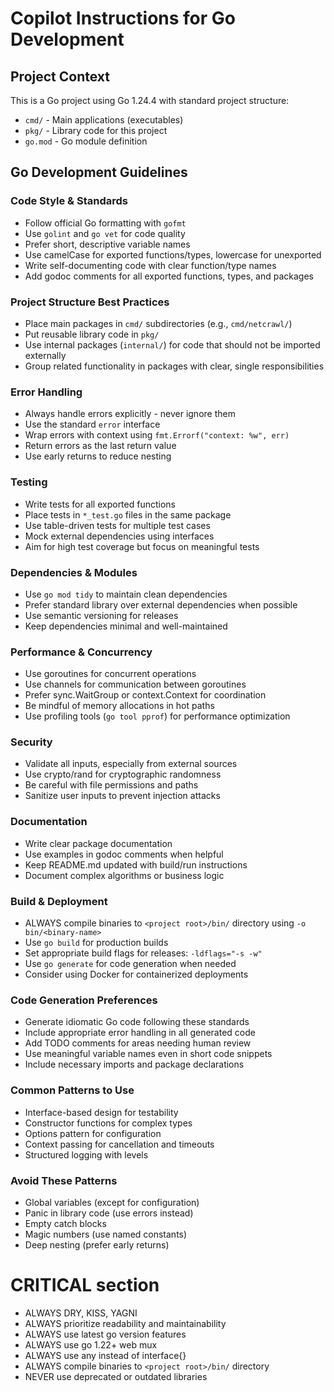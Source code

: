 # Copilot Instructions for Go Development

## Project Context
This is a Go project using Go 1.24.4 with standard project structure:
- `cmd/` - Main applications (executables)
- `pkg/` - Library code for this project
- `go.mod` - Go module definition

## Go Development Guidelines

### Code Style & Standards
- Follow official Go formatting with `gofmt`
- Use `golint` and `go vet` for code quality
- Prefer short, descriptive variable names
- Use camelCase for exported functions/types, lowercase for unexported
- Write self-documenting code with clear function/type names
- Add godoc comments for all exported functions, types, and packages

### Project Structure Best Practices
- Place main packages in `cmd/` subdirectories (e.g., `cmd/netcrawl/`)
- Put reusable library code in `pkg/`
- Use internal packages (`internal/`) for code that should not be imported externally
- Group related functionality in packages with clear, single responsibilities

### Error Handling
- Always handle errors explicitly - never ignore them
- Use the standard `error` interface
- Wrap errors with context using `fmt.Errorf("context: %w", err)`
- Return errors as the last return value
- Use early returns to reduce nesting

### Testing
- Write tests for all exported functions
- Place tests in `*_test.go` files in the same package
- Use table-driven tests for multiple test cases
- Mock external dependencies using interfaces
- Aim for high test coverage but focus on meaningful tests

### Dependencies & Modules
- Use `go mod tidy` to maintain clean dependencies
- Prefer standard library over external dependencies when possible
- Use semantic versioning for releases
- Keep dependencies minimal and well-maintained

### Performance & Concurrency
- Use goroutines for concurrent operations
- Use channels for communication between goroutines
- Prefer sync.WaitGroup or context.Context for coordination
- Be mindful of memory allocations in hot paths
- Use profiling tools (`go tool pprof`) for performance optimization

### Security
- Validate all inputs, especially from external sources
- Use crypto/rand for cryptographic randomness
- Be careful with file permissions and paths
- Sanitize user inputs to prevent injection attacks

### Documentation
- Write clear package documentation
- Use examples in godoc comments when helpful
- Keep README.md updated with build/run instructions
- Document complex algorithms or business logic

### Build & Deployment
- ALWAYS compile binaries to `<project root>/bin/` directory using `-o bin/<binary-name>`
- Use `go build` for production builds
- Set appropriate build flags for releases: `-ldflags="-s -w"`
- Use `go generate` for code generation when needed
- Consider using Docker for containerized deployments

### Code Generation Preferences
- Generate idiomatic Go code following these standards
- Include appropriate error handling in all generated code
- Add TODO comments for areas needing human review
- Use meaningful variable names even in short code snippets
- Include necessary imports and package declarations

### Common Patterns to Use
- Interface-based design for testability
- Constructor functions for complex types
- Options pattern for configuration
- Context passing for cancellation and timeouts
- Structured logging with levels

### Avoid These Patterns
- Global variables (except for configuration)
- Panic in library code (use errors instead)
- Empty catch blocks
- Magic numbers (use named constants)
- Deep nesting (prefer early returns)

# CRITICAL section
- ALWAYS DRY, KISS, YAGNI
- ALWAYS prioritize readability and maintainability
- ALWAYS use latest go version features
- ALWAYS use go 1.22+ web mux
- ALWAYS use any instead of interface{}
- ALWAYS compile binaries to `<project root>/bin/` directory
- NEVER use deprecated or outdated libraries